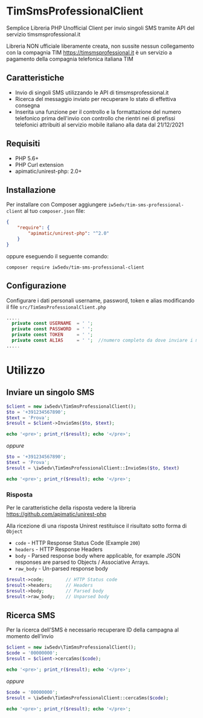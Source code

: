 # TimSmsProfessionalClient
Semplice Libreria PHP Unofficial Client per invio singoli SMS tramite API del servizio timsmsprofessional.it

Libreria NON ufficiale liberamente creata, non sussite nessun collegamento con la compagnia TIM
https://timsmsprofessional.it è un servizio a pagamento della compagnia telefonica italiana TIM

## Caratteristiche
* Invio di singoli SMS utilizzando le API di timsmsprofessional.it
* Ricerca del messaggio inviato per recuperare lo stato di effettiva consegna
* Inserita una funzione per il controllo e la formattazione del numero telefonico prima dell'invio con controllo che rientri nei di prefissi telefonici attribuiti al servizio mobile italiano alla data dal 21/12/2021

## Requisiti
- PHP 5.6+
- PHP Curl extension
- apimatic/unirest-php: 2.0+

## Installazione
Per installare con Composer aggiungere `iw5edv/tim-sms-professional-client` al tuo `composer.json` file:

```json
{
    "require": {
        "apimatic/unirest-php": "^2.0"
    }
}
```

oppure eseguendo il seguente comando:

```shell
composer require iw5edv/tim-sms-professional-client
```

## Configurazione
Configurare i dati personali username, password, token e alias
modificando il file `src/TimSmsProfessionalClient.php`
```php
.....
  private const USERNAME  = ' ';
  private const PASSWORD  = ' ';
  private const TOKEN     = ' ';
  private const ALIAS     = ' ';  //numero completo da dove inviare i messaggi o Alias Certificato caricato sul proprio profilo
.....
```

# Utilizzo
## Inviare un singolo SMS
```php
$client = new iw5edv\TimSmsProfessionalClient();
$to = '+391234567890';
$text = 'Prova';
$result = $client->InvioSms($to, $text);

echo '<pre>'; print_r($result); echo '</pre>';
```
*oppure*
```php
$to = '+391234567890';
$text = 'Prova';
$result = \iw5edv\TimSmsProfessionalClient::InvioSms($to, $text)

echo '<pre>'; print_r($result); echo '</pre>';
```

### Risposta
Per le caratteristiche della risposta vedere la libreria https://github.com/apimatic/unirest-php

Alla ricezione di una risposta Unirest restituisce il risultato sotto forma di `Object`
- `code` - HTTP Response Status Code (Example `200`)
- `headers` - HTTP Response Headers
- `body` - Parsed response body where applicable, for example JSON responses are parsed to Objects / Associative Arrays.
- `raw_body` - Un-parsed response body
```php
$result->code;        // HTTP Status code
$result->headers;     // Headers
$result->body;        // Parsed body
$result->raw_body;    // Unparsed body
```

## Ricerca SMS
Per la ricerca dell'SMS è necessario recuperare ID della campagna al momento dell'invio

```php
$client = new iw5edv\TimSmsProfessionalClient();
$code = '00000000';
$result = $client->cercaSms($code);

echo '<pre>'; print_r($result); echo '</pre>';
```
*oppure*
```php
$code = '00000000';
$result = \iw5edv\TimSmsProfessionalClient::cercaSms($code);

echo '<pre>'; print_r($result); echo '</pre>';
```
